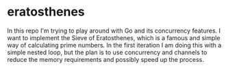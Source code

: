 # eratosthenes

In this repo I'm trying to play around with Go and its concurrency features. I want to implement the Sieve of Eratosthenes, which is a famous and simple way of calculating prime numbers. In the first iteration I am doing this with a simple nested loop, but the plan is to use concurrency and channels to reduce the memory requirements and possibly speed up the process.